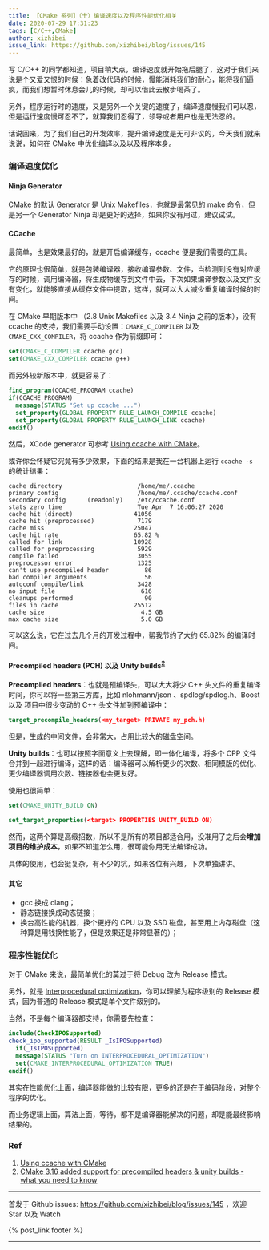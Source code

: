 ```yaml
---
title: 【CMake 系列】（十）编译速度以及程序性能优化相关
date: 2020-07-29 17:31:23
tags: [C/C++,CMake]
author: xizhibei
issue_link: https://github.com/xizhibei/blog/issues/145
---
```

<!-- en_title: cmake-10-refine-compile-speed-and-program-performance -->

写 C/C++ 的同学都知道，项目稍大点，编译速度就开始拖后腿了，这对于我们来说是个又爱又恨的时候：急着改代码的时候，慢能消耗我们的耐心，能将我们逼疯，而我们想暂时休息会儿的时候，却可以借此去散步喝茶了。

另外，程序运行时的速度，又是另外一个关键的速度了，编译速度慢我们可以忍，但是运行速度慢可忍不了，就算我们忍得了，领导或者用户也是无法忍的。

话说回来，为了我们自己的开发效率，提升编译速度是无可非议的，今天我们就来说说，如何在 CMake 中优化编译以及以及程序本身。

### 编译速度优化

#### Ninja Generator

CMake 的默认 Generator 是 Unix Makefiles，也就是最常见的 make 命令，但是另一个 Generator Ninja 却是更好的选择，如果你没有用过，建议试试。

#### CCache

最简单，也是效果最好的，就是开启编译缓存，ccache 便是我们需要的工具。

它的原理也很简单，就是包装编译器，接收编译参数、文件，当检测到没有对应缓存的时候，调用编译器，将生成物缓存到文件中去，下次如果编译参数以及文件没有变化，就能够直接从缓存文件中提取，这样，就可以大大减少重复编译时候的时间。

在 CMake 早期版本中 （2.8 Unix Makefiles 以及 3.4 Ninja 之前的版本），没有 ccache 的支持，我们需要手动设置：`CMAKE_C_COMPILER` 以及 `CMAKE_CXX_COMPILER`，将 ccache 作为前缀即可：

```cmake
set(CMAKE_C_COMPILER ccache gcc)
set(CMAKE_CXX_COMPILER ccache g++)
```

而另外较新版本中，就更容易了：

```cmake
find_program(CCACHE_PROGRAM ccache)
if(CCACHE_PROGRAM)
  message(STATUS "Set up ccache ...")
  set_property(GLOBAL PROPERTY RULE_LAUNCH_COMPILE ccache)
  set_property(GLOBAL PROPERTY RULE_LAUNCH_LINK ccache)
endif()
```

然后，XCode generator 可参考 [Using ccache with CMake][1]。

或许你会怀疑它究竟有多少效果，下面的结果是我在一台机器上运行 `ccache -s` 的统计结果：

    cache directory                     /home/me/.ccache
    primary config                      /home/me/.ccache/ccache.conf
    secondary config      (readonly)    /etc/ccache.conf
    stats zero time                     Tue Apr  7 16:06:27 2020
    cache hit (direct)                 41056
    cache hit (preprocessed)            7179
    cache miss                         25047
    cache hit rate                     65.82 %
    called for link                    10928
    called for preprocessing            5929
    compile failed                      3055
    preprocessor error                  1325
    can't use precompiled header          86
    bad compiler arguments                56
    autoconf compile/link               3428
    no input file                        616
    cleanups performed                    90
    files in cache                     25512
    cache size                           4.5 GB
    max cache size                       5.0 GB

可以这么说，它在过去几个月的开发过程中，帮我节约了大约 65.82% 的编译时间。

#### Precompiled headers (PCH) 以及 Unity builds<sup>[2]</sup>

**Precompiled headers**：也就是预编译头，可以大大将少 C++ 头文件的重复编译时间，你可以将一些第三方库，比如 nlohmann/json 、spdlog/spdlog.h、Boost 以及 项目中很少变动的 C++ 头文件加到预编译中：

```cmake
target_precompile_headers(<my_target> PRIVATE my_pch.h)
```

但是，生成的中间文件，会非常大，占用比较大的磁盘空间。

**Unity builds**：也可以按照字面意义上去理解，即一体化编译，将多个 CPP 文件合并到一起进行编译，这样的话：编译器可以解析更少的次数、相同模版的优化、更少编译器调用次数、链接器也会更友好。

使用也很简单：

```cmake
set(CMAKE_UNITY_BUILD ON)
```

```cmake
set_target_properties(<target> PROPERTIES UNITY_BUILD ON)
```

然而，这两个算是高级招数，所以不是所有的项目都适合用，没准用了之后会**增加项目的维护成本**，如果不知道怎么用，很可能你用无法编译成功。

具体的使用，也会挺复杂，有不少的坑，如果各位有兴趣，下次单独讲讲。

#### 其它

-   gcc 换成 clang；
-   静态链接换成动态链接；
-   换台高性能的机器，换个更好的 CPU 以及 SSD 磁盘，甚至用上内存磁盘（这种算是用钱换性能了，但是效果还是非常显著的）；

### 程序性能优化

对于 CMake 来说，最简单优化的莫过于将 Debug 改为 Release 模式。

另外，就是 [Interprocedural optimization](https://en.wikipedia.org/wiki/Interprocedural_optimization)，你可以理解为程序级别的 Release 模式，因为普通的 Release 模式是单个文件级别的。

当然，不是每个编译器都支持，你需要先检查：

```cmake
include(CheckIPOSupported)
check_ipo_supported(RESULT _IsIPOSupported)
  if(_IsIPOSupported)
  message(STATUS "Turn on INTERPROCEDURAL_OPTIMIZATION")
  set(CMAKE_INTERPROCEDURAL_OPTIMIZATION TRUE)
endif()
```

其实在性能优化上面，编译器能做的比较有限，更多的还是在于编码阶段，对整个程序的优化。

而业务逻辑上面，算法上面，等待，都不是编译器能解决的问题，却是能最终影响结果的。

### Ref

1.  [Using ccache with CMake][1]
2.  [CMake 3.16 added support for precompiled headers & unity builds - what you need to know][2]

[1]: https://crascit.com/2016/04/09/using-ccache-with-cmake/

[2]: https://onqtam.com/programming/2019-12-20-pch-unity-cmake-3-16/


***
首发于 Github issues: https://github.com/xizhibei/blog/issues/145 ，欢迎 Star 以及 Watch

{% post_link footer %}
***
